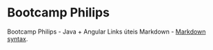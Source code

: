 # Bootcamp Philips
Bootcamp Philips - Java + Angular
Links úteis 
Markdown - [Markdown syntax](https://www.markdownguide.org/basic-syntax/).
